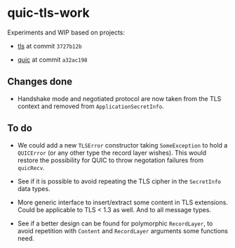 # quic-tls-work

Experiments and WIP based on projects:

- [tls](https://github.com/vincenthz/hs-tls) at commit `3727b12b`

- [quic](https://github.com/kazu-yamamoto/quic) at commit `a32ac198`

## Changes done

- Handshake mode and negotiated protocol are now taken from the TLS context and
  removed from `ApplicationSecretInfo`.

## To do

- We could add a new `TLSError` constructor taking `SomeException` to hold a
  `QUICError` (or any other type the record layer wishes).  This would restore
  the possibility for QUIC to throw negotation failures from `quicRecv`.

- See if it is possible to avoid repeating the TLS cipher in the `SecretInfo`
  data types.

- More generic interface to insert/extract some content in TLS extensions.
  Could be applicable to TLS < 1.3 as well.  And to all message types.

- See if a better design can be found for polymorphic `RecordLayer`, to avoid
  repetition with `Content` and `RecordLayer` arguments some functions need.
